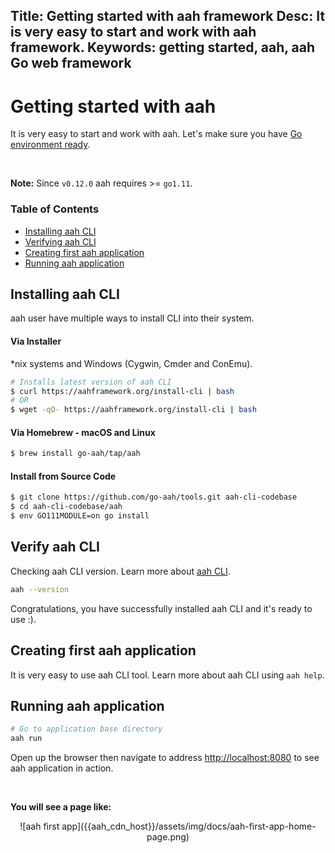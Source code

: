 Title: Getting started with aah framework
Desc: It is very easy to start and work with aah framework.
Keywords: getting started, aah, aah Go web framework
---
# Getting started with aah

It is very easy to start and work with aah. Let's make sure you have [Go environment ready](prerequisites.html).

<br>
<div class="alert alert-info-blue">
<p><strong>Note:</strong> Since <code>v0.12.0</code> aah requires >= <code>go1.11</code>.</p>
</div>

### Table of Contents

  * [Installing aah CLI](#installing-aah-cli)
  * [Verifying aah CLI](#verify-aah-cli)
  * [Creating first aah application](#creating-first-aah-application)
  * [Running aah application](#running-aah-application)

## Installing aah CLI

aah user have multiple ways to install CLI into their system.

#### Via Installer

*nix systems and Windows (Cygwin, Cmder and ConEmu).

```bash
# Installs latest version of aah CLI
$ curl https://aahframework.org/install-cli | bash
# OR
$ wget -qO- https://aahframework.org/install-cli | bash
```

#### Via Homebrew - macOS and Linux

```bash
$ brew install go-aah/tap/aah
```

#### Install from Source Code

```bash
$ git clone https://github.com/go-aah/tools.git aah-cli-codebase
$ cd aah-cli-codebase/aah
$ env GO111MODULE=on go install
```

## Verify aah CLI

Checking aah CLI version. Learn more about [aah CLI](aah-cli-tool.html).

```bash
aah --version
```

Congratulations, you have successfully installed aah CLI and it's ready to use :).

## Creating first aah application

It is very easy to use aah CLI tool. Learn more about aah CLI using `aah help`.

<script src="https://asciinema.org/a/hz07lUuceCmDxdfMfjrv7nJhr.js" id="asciicast-hz07lUuceCmDxdfMfjrv7nJhr" data-speed="2" data-theme="monokai" data-rows="22" async></script>

## Running aah application

```bash
# Go to application base directory
aah run
```

<script src="https://asciinema.org/a/pBDbLienJ9FzgFFoXKMDKT5Jn.js" id="asciicast-pBDbLienJ9FzgFFoXKMDKT5Jn" data-speed="2" data-theme="monokai" data-rows="30" async></script>

Open up the browser then navigate to address [http://localhost:8080](http://localhost:8080) to see aah application in action.

<br>

**You will see a page like:**

<center>![aah first app]({{aah_cdn_host}}/assets/img/docs/aah-first-app-home-page.png)</center>
